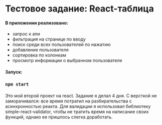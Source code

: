 # Тестовое задание: React-таблица

#### В приложении реализовано:

* запрос к апи
* фильтрация на странице по вводу
* поиск среди всех пользователей по нажатию
* добавление пользователя
* сортировка по колонкам
* просмотр информации о выбранном пользователе
 
#### Запуск:
### `npm start`

#### 
Это мой второй проект на react. Задание я делал 4 дня. С версткой не заморачивался: все время потратил на разбирательства с асинхронностью реакта. 
Для валидации я использовал библиотеку simple-react-validator, чтобы не тратить время на написание своих функций, однако ее пришлось слегка доработать. 
